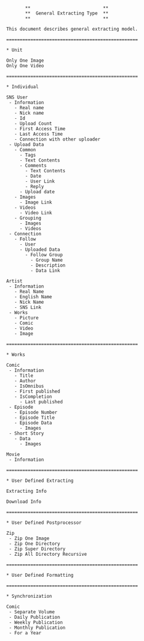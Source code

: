 ﻿```
       **                           **
       **  General Extracting Type  **
       **                           **

This document describes general extracting model.

=================================================

* Unit

Only One Image
Only One Video

=================================================

* Individual

SNS User
 - Information
   - Real name
   - Nick name
   - Id
   - Upload Count
   - First Access Time
   - Last Access Time
   - Connection with other uploader
 - Upload Data
   - Common
     - Tags
     - Text Contents
     - Comments
       - Text Contents
       - Date
       - User Link
       - Reply
     - Upload date
   - Images
     - Image Link
   - Videos
     - Video Link
   - Grouping
     - Images
     - Videos
 - Connection
   - Follow
     - User
     - Uploaded Data
       - Follow Group
         - Group Name
         - Description
         - Data Link

Artist
 - Information
   - Real Name
   - English Name
   - Nick Name
   - SNS Link
 - Works
   - Picture
   - Comic
   - Video
   - Image
   
=================================================

* Works

Comic
 - Information
   - Title
   - Author
   - IsOmnibus
   - First published
   - IsCompletion
     - Last published
 - Episode
   - Episode Number
   - Episode Title
   - Episode Data
     - Images
 - Short Story
   - Data
     - Images

Movie
 - Information
 
=================================================

* User Defined Extracting

Extracting Info

Download Info

=================================================

* User Defined Postprocessor

Zip
 - Zip One Image
 - Zip One Directory
 - Zip Super Directory
 - Zip All Directory Recursive
 
=================================================

* User Defined Formatting

=================================================

* Synchronization

Comic
 - Separate Volume
 - Daily Publication
 - Weekly Publication
 - Monthly Publication
 - For a Year
```